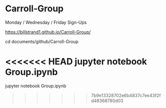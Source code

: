 # Carroll-Group
Monday / Wednesday / Friday Sign-Ups

https://billstrand1.github.io/Carroll-Group/

cd documents/github/Carroll-Group

<<<<<<< HEAD
jupyter notebook Group.ipynb
=======
jupyter notebook Group.ipynb

>>>>>>> 7b9e13328702e6b4837c7ee43f2fd48368780d03
